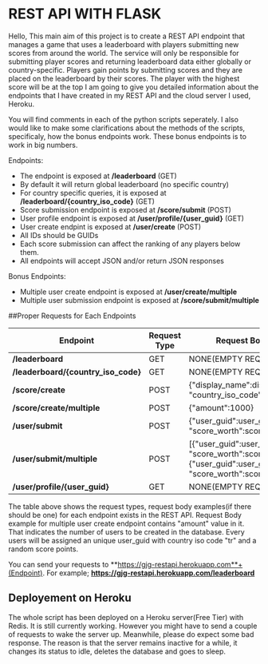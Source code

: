 # REST API WITH FLASK
Hello, 
This main aim of this project is to create a REST API endpoint that manages a game that uses a leaderboard with players submitting new scores from around the world. The service will only be responsible for submitting
player scores and returning leaderboard data either globally or country-specific. Players gain points by submitting scores and they are placed on the leaderboard by their scores. The player with the highest score will be at the top I am going to give you detailed information about the endpoints that I have created in my REST API and the cloud server I used, Heroku.

You will find comments in each of the python scripts seperately. I also would like to make some clarifications about the methods of the scripts, specificaly, how the bonus endpoints work. These bonus endpoints is to work in big numbers. 

Endpoints:
* The endpoint is exposed at **/leaderboard** (GET)
* By default it will return global leaderboard (no specific country)
* For country specific queries, it is exposed at **/leaderboard/{country_iso_code}** (GET)
* Score submission endpoint is exposed at **/score/submit** (POST)
* User profile endpoint is exposed at **/user/profile/{user_guid}** (GET)
* User create endpint is exposed at **/user/create** (POST)
* All IDs should be GUIDs
* Each score submission can affect the ranking of any players below them.
* All endpoints will accept JSON and/or return JSON responses

Bonus Endpoints:
* Multiple user create endpoint is exposed at **/user/create/multiple**
* Multiple user submission endpoint is exposed at **/score/submit/multiple**


##Proper Requests for Each Endpoints

| Endpoint      | Request Type | Request Body Example |
| ----------- | ----------- | --- |
| **/leaderboard** | GET   | NONE(EMPTY REQUEST)|
| **/leaderboard/{country_iso_code}**   | GET | NONE(EMPTY REQUEST) |
| **/score/create** | POST | {"display_name":display_name, "country_iso_code":country_iso_code}|
| **/score/create/multiple**| POST        | {"amount":1000} |
| **/user/submit** | POST  | {"user_guid":user_guid, "score_worth":score_worth}|
| **/user/submit/multiple** | POST  | [{"user_guid":user_guid, "score_worth":score_worth},{"user_guid":user_guid, "score_worth":score_worth}, ...] |
| **/user/profile/{user_guid}** | GET  | NONE(EMPTY REQUEST) |

The table above shows the request types, request body examples(if there should be one) for each endpoint exists in the REST API.
Request Body example for multiple user create endpoint contains "amount" value in it. That indicates the number of users to be created in the database. Every users will be assigned an unique user_guid with country iso code "tr" and a random score points.

You can send your requests to **https://gjg-restapi.herokuapp.com**+(Endpoint). 
For example; **https://gjg-restapi.herokuapp.com/leaderboard**

## Deployement on Heroku
The whole script has been deployed on a Heroku server(Free Tier) with Redis. It is still currently working. However you might have to send a couple of requests to wake the server up. Meanwhile, please do expect some bad response. The reason is that the server remains inactive for a while, it changes its status to idle, deletes the database and goes to sleep. 